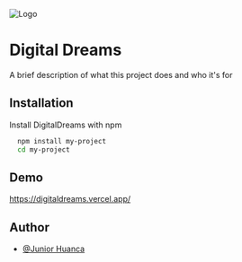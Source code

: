
![Logo](https://dev-to-uploads.s3.amazonaws.com/uploads/articles/th5xamgrr6se0x5ro4g6.png)


# Digital Dreams

A brief description of what this project does and who it's for


## Installation

Install DigitalDreams with npm

```bash
  npm install my-project
  cd my-project
```
    
## Demo

https://digitaldreams.vercel.app/


## Author

- [@Junior Huanca](https://github.com/JuniorHuanca)

